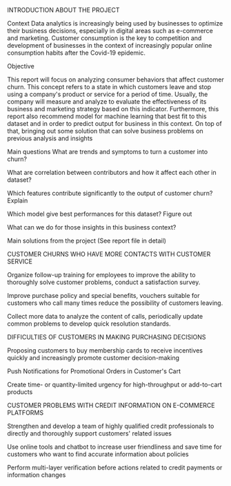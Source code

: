 INTRODUCTION ABOUT THE PROJECT

Context
Data analytics is increasingly being used by businesses to optimize their business decisions, especially in digital areas such as e-commerce and marketing. Customer consumption is the key to competition and development of businesses in the context of increasingly popular online consumption habits after the Covid-19 epidemic.

Objective

This report will focus on analyzing consumer behaviors that affect customer churn. This concept refers to a state in which customers leave and stop using a company's product or service for a period of time. Usually, the company will measure and analyze to evaluate the effectiveness of its business and marketing strategy based on this indicator. Furthermore, this report also recommend model for machine learning that best fit to this dataset and in order to predict output for business in this context. On top of that, bringing out some solution that can solve business problems on previous analysis and insights

Main questions
What are trends and symptoms to turn a customer into churn?

What are correlation between contributors and how it affect each other in dataset?

Which features contribute significantly to the output of customer churn? Explain

Which model give best performances for this dataset? Figure out

What can we do for those insights in this business context?

Main solutions from the project (See report file in detail)

CUSTOMER CHURNS WHO HAVE MORE CONTACTS WITH CUSTOMER SERVICE

Organize follow-up training for employees to improve the ability to thoroughly solve customer problems, conduct a satisfaction survey.

Improve purchase policy and special benefits, vouchers suitable for customers who call many times reduce the possibility of customers leaving.

Collect more data to analyze the content of calls, periodically update common problems to develop quick resolution standards.

DIFFICULTIES OF CUSTOMERS IN MAKING PURCHASING DECISIONS

Proposing customers to buy membership cards to receive incentives quickly and increasingly promote customer decision-making

Push Notifications for Promotional Orders in Customer's Cart

Create time- or quantity-limited urgency for high-throughput or add-to-cart products

CUSTOMER PROBLEMS WITH CREDIT INFORMATION ON E-COMMERCE PLATFORMS

Strengthen and develop a team of highly qualified credit professionals to directly and thoroughly support customers' related issues

Use online tools and chatbot to increase user friendliness and save time for customers who want to find accurate information about policies

Perform multi-layer verification before actions related to credit payments or information changes
